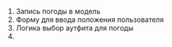1. Запись погоды в модель
2. Форму для ввода положения пользователя
3. Логика выбор аутфита для погоды
4. 